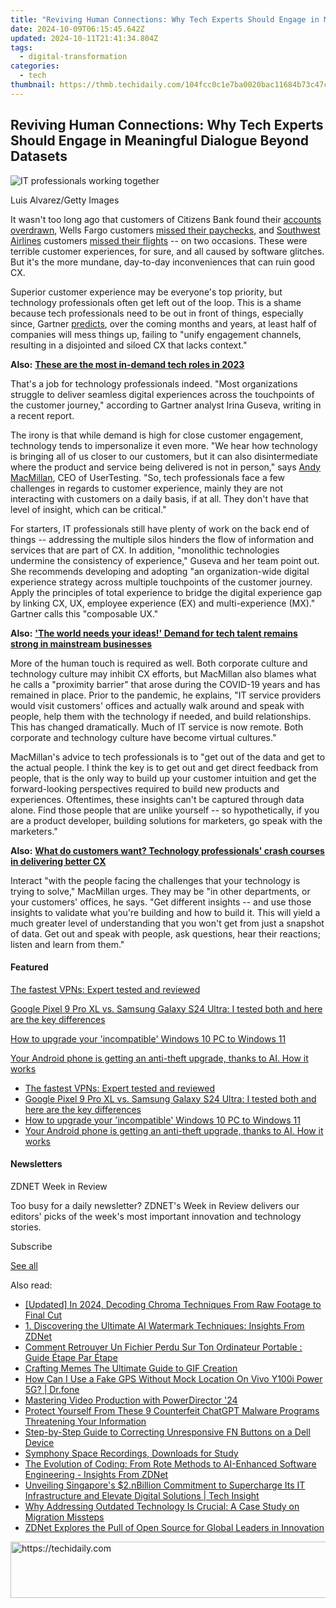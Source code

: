 ```yaml
---
title: "Reviving Human Connections: Why Tech Experts Should Engage in Meaningful Dialogue Beyond Datasets"
date: 2024-10-09T06:15:45.642Z
updated: 2024-10-11T21:41:34.804Z
tags:
  - digital-transformation
categories:
  - tech
thumbnail: https://thmb.techidaily.com/104fcc0c1e7ba0020bac11684b73c47c97661f3e4742e08d1374a286a48bed4c.jpg
---
```


## Reviving Human Connections: Why Tech Experts Should Engage in Meaningful Dialogue Beyond Datasets

![IT professionals working together](https://www.zdnet.com/a/img/resize/a8408e3a66850040ce3ed8b2c38ada2515bc5001/2023/05/12/b8d276f2-7a4d-4d7d-afed-7e8bd735ff51/gettyimages-1437209419.jpg?auto=webp&width=1280)

Luis Alvarez/Getty Images

It wasn't too long ago that customers of Citizens Bank found their [accounts overdrawn](https://www.cbsnews.com/boston/news/citizens-bank-customers-experience-overdrawn-accounts-missing-money-due-to-glitch/), Wells Fargo customers [missed their paychecks](https://www.forbes.com/sites/nicholasreimann/2023/03/10/wells-fargo-customers-report-missed-paychecks-due-to-apparent-glitch/?sh=509d36231ae2), and [Southwest Airlines](https://www.zdnet.com/article/southwest-airlines-finds-a-borderline-crazy-way-to-finally-delight-customers/) customers [missed their flights](https://www.forbes.com/sites/brianbushard/2023/04/18/southwest-airlines-briefly-grounds-1750-flights-over-glitch-just-months-after-holiday-meltdown/?sh=794eaf7c47d2) \-- on two occasions. These were terrible customer experiences, for sure, and all caused by software glitches. But it's the more mundane, day-to-day inconveniences that can ruin good CX.

Superior customer experience may be everyone's top priority, but technology professionals often get left out of the loop. This is a shame because tech professionals need to be out in front of things, especially since, Gartner [predicts](https://www.contentstack.com/resources/report/gartner-digital-customer-experience-with-composable-ux/), over the coming months and years, at least half of companies will mess things up, failing to "unify engagement channels, resulting in a disjointed and siloed CX that lacks context."

**Also:** [**These are the most in-demand tech roles in 2023**](https://www.zdnet.com/article/these-are-the-most-in-demand-tech-roles-in-2023/)

That's a job for technology professionals indeed. "Most organizations struggle to deliver seamless digital experiences across the touchpoints of the customer journey," according to Gartner analyst Irina Guseva, writing in a recent report. 

The irony is that while demand is high for close customer engagement, technology tends to impersonalize it even more. "We hear how technology is bringing all of us closer to our customers, but it can also disintermediate where the product and service being delivered is not in person," says [Andy MacMillan](https://www.linkedin.com/in/apmacmillan/), CEO of UserTesting. "So, tech professionals face a few challenges in regards to customer experience, mainly they are not interacting with customers on a daily basis, if at all. They don't have that level of insight, which can be critical."

For starters, IT professionals still have plenty of work on the back end of things -- addressing the multiple silos hinders the flow of information and services that are part of CX. In addition, "monolithic technologies undermine the consistency of experience," Guseva and her team point out. She recommends developing and adopting "an organization-wide digital experience strategy across multiple touchpoints of the customer journey. Apply the principles of total experience to bridge the digital experience gap by linking CX, UX, employee experience (EX) and multi-experience (MX)." Gartner calls this "composable UX."

**Also:** [**'The world needs your ideas!' Demand for tech talent remains strong in mainstream businesses**](https://www.zdnet.com/education/professional-development/the-world-needs-your-ideas-demand-for-tech-talent-remains-strong-in-mainstream-businesses/)

More of the human touch is required as well. Both corporate culture and technology culture may inhibit CX efforts, but MacMillan also blames what he calls a "proximity barrier" that arose during the COVID-19 years and has remained in place. Prior to the pandemic, he explains, "IT service providers would visit customers' offices and actually walk around and speak with people, help them with the technology if needed, and build relationships. This has changed dramatically. Much of IT service is now remote. Both corporate and technology culture have become virtual cultures."

MacMillan's advice to tech professionals is to "get out of the data and get to the actual people. I think the key is to get out and get direct feedback from people, that is the only way to build up your customer intuition and get the forward-looking perspectives required to build new products and experiences. Oftentimes, these insights can't be captured through data alone. Find those people that are unlike yourself -- so hypothetically, if you are a product developer, building solutions for marketers, go speak with the marketers."

**Also:** [**What do customers want? Technology professionals' crash courses in delivering better CX**](https://www.zdnet.com/article/what-do-customers-want-technology-professionals-crash-courses-in-delivering-better-cx/)

Interact "with the people facing the challenges that your technology is trying to solve," MacMillan urges. They may be "in other departments, or your customers' offices, he says. "Get different insights -- and use those insights to validate what you're building and how to build it. This will yield a much greater level of understanding that you won't get from just a snapshot of data. Get out and speak with people, ask questions, hear their reactions; listen and learn from them." 

#### Featured

[The fastest VPNs: Expert tested and reviewed](https://www.zdnet.com/article/fastest-vpn/ "The fastest VPNs: Expert tested and reviewed")

[Google Pixel 9 Pro XL vs. Samsung Galaxy S24 Ultra: I tested both and here are the key differences](https://www.zdnet.com/article/google-pixel-9-pro-xl-vs-samsung-galaxy-s24-ultra/ "Google Pixel 9 Pro XL vs. Samsung Galaxy S24 Ultra: I tested both and here are the key differences")

[How to upgrade your 'incompatible' Windows 10 PC to Windows 11](https://www.zdnet.com/article/how-to-upgrade-your-incompatible-windows-10-pc-to-windows-11/ "How to upgrade your 'incompatible' Windows 10 PC to Windows 11")

[Your Android phone is getting an anti-theft upgrade, thanks to AI. How it works](https://www.zdnet.com/article/your-android-phone-is-getting-an-anti-theft-upgrade-thanks-to-ai-how-it-works/ "Your Android phone is getting an anti-theft upgrade, thanks to AI. How it works")

* [The fastest VPNs: Expert tested and reviewed](https://www.zdnet.com/article/fastest-vpn/ "The fastest VPNs: Expert tested and reviewed")
* [Google Pixel 9 Pro XL vs. Samsung Galaxy S24 Ultra: I tested both and here are the key differences](https://www.zdnet.com/article/google-pixel-9-pro-xl-vs-samsung-galaxy-s24-ultra/ "Google Pixel 9 Pro XL vs. Samsung Galaxy S24 Ultra: I tested both and here are the key differences")
* [How to upgrade your 'incompatible' Windows 10 PC to Windows 11](https://www.zdnet.com/article/how-to-upgrade-your-incompatible-windows-10-pc-to-windows-11/ "How to upgrade your 'incompatible' Windows 10 PC to Windows 11")
* [Your Android phone is getting an anti-theft upgrade, thanks to AI. How it works](https://www.zdnet.com/article/your-android-phone-is-getting-an-anti-theft-upgrade-thanks-to-ai-how-it-works/ "Your Android phone is getting an anti-theft upgrade, thanks to AI. How it works")

#### Newsletters

ZDNET Week in Review

Too busy for a daily newsletter? ZDNET's Week in Review delivers our editors' picks of the week's most important innovation and technology stories.

 Subscribe

[See all](https://www.zdnet.com/newsletters/)

<ins class="adsbygoogle"
     style="display:block"
     data-ad-format="autorelaxed"
     data-ad-client="ca-pub-7571918770474297"
     data-ad-slot="1223367746"></ins>

<ins class="adsbygoogle"
     style="display:block"
     data-ad-client="ca-pub-7571918770474297"
     data-ad-slot="8358498916"
     data-ad-format="auto"
     data-full-width-responsive="true"></ins>

<span class="atpl-alsoreadstyle">Also read:</span>
<div><ul>
<li><a href="https://youtube-webster.techidaily.com/ed-in-2024-decoding-chroma-techniques-from-raw-footage-to-final-cut/"><u>[Updated] In 2024, Decoding Chroma Techniques From Raw Footage to Final Cut</u></a></li>
<li><a href="https://app-tips.techidaily.com/1-discovering-the-ultimate-ai-watermark-techniques-insights-from-zdnet/"><u>1. Discovering the Ultimate AI Watermark Techniques: Insights From ZDNet</u></a></li>
<li><a href="https://win-latest.techidaily.com/comment-retrouver-un-fichier-perdu-sur-ton-ordinateur-portable-guide-etape-par-etape/"><u>Comment Retrouver Un Fichier Perdu Sur Ton Ordinateur Portable : Guide Étape Par Étape</u></a></li>
<li><a href="https://fox-cloud.techidaily.com/crafting-memes-the-ultimate-guide-to-gif-creation/"><u>Crafting Memes The Ultimate Guide to GIF Creation</u></a></li>
<li><a href="https://fake-location.techidaily.com/how-can-i-use-a-fake-gps-without-mock-location-on-vivo-y100i-power-5g-drfone-by-drfone-virtual-android/"><u>How Can I Use a Fake GPS Without Mock Location On Vivo Y100i Power 5G? | Dr.fone</u></a></li>
<li><a href="https://fox-friendly.techidaily.com/mastering-video-production-with-powerdirector-24/"><u>Mastering Video Production with PowerDirector '24</u></a></li>
<li><a href="https://tech-revival.techidaily.com/protect-yourself-from-these-9-counterfeit-chatgpt-malware-programs-threatening-your-information/"><u>Protect Yourself From These 9 Counterfeit ChatGPT Malware Programs Threatening Your Information</u></a></li>
<li><a href="https://common-error.techidaily.com/step-by-step-guide-to-correcting-unresponsive-fn-buttons-on-a-dell-device/"><u>Step-by-Step Guide to Correcting Unresponsive FN Buttons on a Dell Device</u></a></li>
<li><a href="https://video-capture.techidaily.com/symphony-space-recordings-downloads-for-study/"><u>Symphony Space Recordings, Downloads for Study</u></a></li>
<li><a href="https://app-tips.techidaily.com/the-evolution-of-coding-from-rote-methods-to-ai-enhanced-software-engineering-insights-from-zdnet/"><u>The Evolution of Coding: From Rote Methods to AI-Enhanced Software Engineering - Insights From ZDNet</u></a></li>
<li><a href="https://app-tips.techidaily.com/unveiling-singapores-2nbillion-commitment-to-supercharge-its-it-infrastructure-and-elevate-digital-solutions-tech-insight/"><u>Unveiling Singapore's $2.nBillion Commitment to Supercharge Its IT Infrastructure and Elevate Digital Solutions | Tech Insight</u></a></li>
<li><a href="https://app-tips.techidaily.com/why-addressing-outdated-technology-is-crucial-a-case-study-on-migration-missteps/"><u>Why Addressing Outdated Technology Is Crucial: A Case Study on Migration Missteps</u></a></li>
<li><a href="https://app-tips.techidaily.com/zdnet-explores-the-pull-of-open-source-for-global-leaders-in-innovation/"><u>ZDNet Explores the Pull of Open Source for Global Leaders in Innovation</u></a></li>
</ul></div>

<!-- affiliate ads begin -->
<a href="https://ephamedtechinc.pxf.io/c/5597632/2123509/26400" target="_top" id="2123509">
  <img src="//a.impactradius-go.com/display-ad/26400-2123509" border="0" alt="https://techidaily.com" width="728" height="90"/>
</a>
<img height="0" width="0" src="https://ephamedtechinc.pxf.io/i/5597632/2123509/26400" style="position:absolute;visibility:hidden;" border="0" />
<!-- affiliate ads end -->

